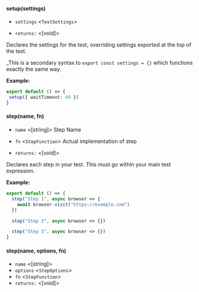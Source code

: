 #### setup(settings)
* `settings` <`TestSettings`> 

* `returns:` <[void]> 

Declares the settings for the test, overriding settings exported at the top of the test.

_This is a secondary syntax to `export const settings = {}` which functions exactly the same way.

**Example:**

```typescript
export default () => {
 setup({ waitTimeout: 60 })
}
```



#### step(name, fn)
* `name` <[string]> Step Name
* `fn` <`StepFunction`> Actual implementation of step

* `returns:` <[void]> 

Declares each step in your test. This must go within your main test expression.

**Example:**

```typescript
export default () => {
  step("Step 1", async browser => {
    await browser.visit("https://example.com")
  })

  step("Step 2", async browser => {})

  step("Step 3", async browser => {})
}
```


#### step(name, options, fn)
* `name` <[string]> 
* `options` <`StepOptions`> 
* `fn` <`StepFunction`> 
* `returns:` <[void]> 


